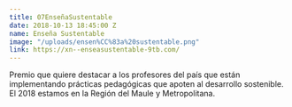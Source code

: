 ```yaml
---
title: 07EnseñaSustentable
date: 2018-10-13 18:45:00 Z
name: Enseña Sustentable
image: "/uploads/ensen%CC%83a%20sustentable.png"
link: https://xn--enseasustentable-9tb.com/
---
```


Premio que quiere destacar a los profesores del país que están implementando prácticas pedagógicas que apoten al desarrollo sostenible. El 2018 estamos en la Región del Maule y Metropolitana. 